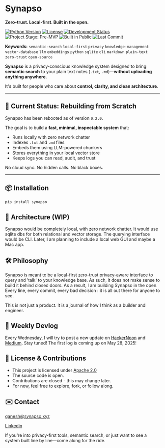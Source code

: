 # Synapso

**Zero-trust. Local-first. Built in the open.**

[![Python Version](https://img.shields.io/badge/python-3.8%2B-blue)](https://www.python.org/downloads/)
[![License](https://img.shields.io/badge/license-Apache%202.0-green)](https://opensource.org/license/apache-2-0)
[![Development Status](https://img.shields.io/badge/status-active%20development-yellow)](https://github.com/ganeshpalanikumar/synapso)
[![Project Stage: Pre-MVP](https://img.shields.io/badge/stage-pre--MVP-orange)](#)
[![Built in Public](https://img.shields.io/badge/built%20in-public-purple)](https://github.com/ganesh-palanikumar/synapso)
[![Last Commit](https://img.shields.io/github/last-commit/ganesh-palanikumar/synapso)](https://github.com/ganesh-palanikumar/synapso/commits/main)

**Keywords:** `semantic-search` `local-first` `privacy` `knowledge-management` `vector-database` `llm` `embeddings` `python` `sqlite` `cli` `markdown` `plain-text` `zero-trust` `open-source`

**Synapso** is a privacy-conscious knowledge system designed to bring **semantic search** to your plain text notes (`.txt`, `.md`)—**without uploading anything anywhere**.

It's built for people who care about **control, clarity, and clean architecture**.

---

## 🚧 Current Status: Rebuilding from Scratch

Synapso has been rebooted as of version `0.2.0`.

The goal is to build a **fast, minimal, inspectable system** that:
- Runs locally with zero network chatter
- Indexes `.txt` and `.md` files
- Embeds them using LLM-powered chunkers
- Stores everything in your local vector store
- Keeps logs you can read, audit, and trust

No cloud sync. No hidden calls. No black boxes.

---

## 📦 Installation

```bash
pip install synapso

```

## 🧠 Architecture (WIP)

Synapso would be completely local, with zero network chatter. It would use sqlite dbs for both relational and vector storage. The querying interface would be CLI. Later, I am planning to include a local web GUI and maybe a Mac app.

## 🛠 Philosophy

Synapso is meant to be a local-first zero-trust privacy-aware interface to query and 'talk' to your knowledge base. As such, it does not make sense to build it behind closed doors. As a result, I am building Synapso in the open. Every line, every commit, every bad decision : it is all out there for anyone to see. 

This is not just a product. It is a journal of how I think as a builder and engineer. 

## 📖 Weekly Devlog

Every Wednesday, I will try to post a new update on [HackerNoon](https://hackernoon.com/u/ganeshpalanikumar) and [Medium](https://medium.com/me/stories/drafts). Stay tuned! The first log is coming up on May 28, 2025!

## 🤝 License & Contributions
- This project is licensed under [Apache 2.0](https://opensource.org/license/apache-2-0)
- The source code is open.
- Contributions are closed - this may change later.
- For now, feel free to explore, fork, or follow along.

## ✉️ Contact
[ganesh@synapso.xyz](<mailto:ganesh@synapso.xyz>)

[Linkedin](https://www.linkedin.com/in/ganesh-palanikumar/)

If you're into privacy-first tools, semantic search, or just want to see a system built line by line—come along for the ride.
